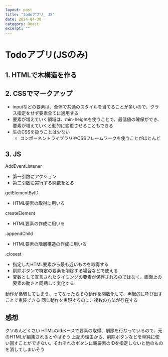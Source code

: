 ```yaml
---
layout: post
title: "todoアプリ_ JS"
date: 2024-04-30
category: React
excerpt: ""
---
```

# Todoアプリ(JSのみ)

## 1. HTMLで木構造を作る

## 2. CSSでマークアップ

- inputなどの要素は、全体で共通のスタイルを当てることが多いので、クラス指定をせず要素全てに適用する
- 要素が増えていく領域は、min-heightを使うことで、最低値の確保ができ、要素が増えていくと動的に変更させることもできる
- 生のCSSを扱うことは少ない
  - コンポーネントライブラリやCSSフレームワークを使うことがほとんど

## 3. JS

AddEventListener

- 第一引数にアクション
- 第二引数に実行する関数をとる

getElementByID

- HTML要素の取得に用いる

createElement

- HTML要素の作成に用いる

.appendChild

- HTML要素の階層構造の作成に用いる

.closest

- 指定したHTML要素から最も近いものを取得する
- 削除ボタンで特定の要素を削除する場合などで使える
- 変数として宣言されたタイミングの要素が保存されるのではなく、画面上の要素の動きと同期して変化する

動作が循環してしまう、ってなったらその動作を関数化して、再起的に呼び出すことで実装できる
同じ動作を実現するのに、複数の方法が存在する


## 感想
クソめんどくさい
HTMLのidベースで要素の取得、削除を行なっているので、元のHTMLが編集されるとやばそう
上記の理由から、削除ボタンなどを単純に使い回すことができない。それぞれのボタンに親要素のIDを指定しないと他のものを消してしまいそう